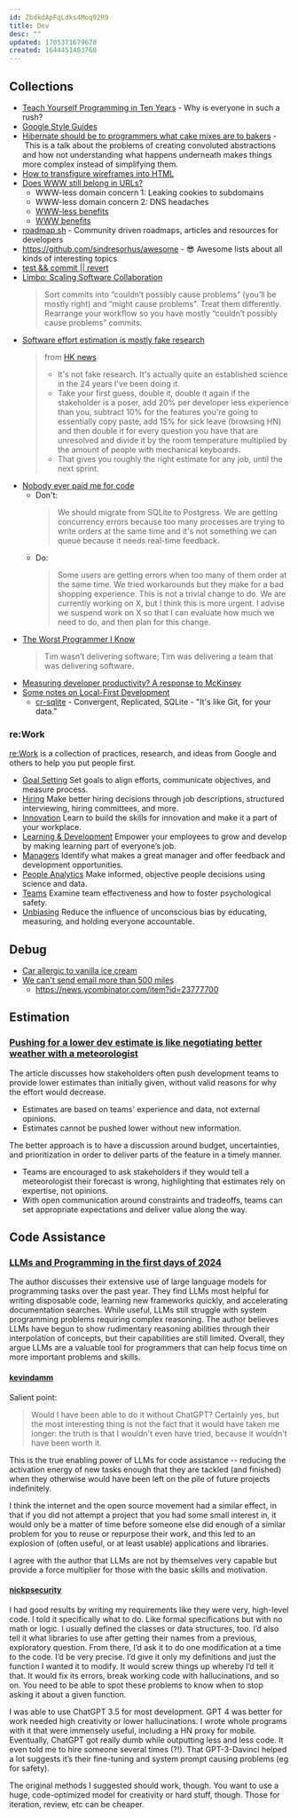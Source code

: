 ```yaml
---
id: ZbdkdApFqLdks4Moq92R9
title: Dev
desc: ""
updated: 1705371679670
created: 1644451403760
---
```


## Collections

- [Teach Yourself Programming in Ten Years](https://norvig.com/21-days.html) - Why is everyone in such a rush?
- [Google Style Guides](https://google.github.io/styleguide/)
- [Hibernate should be to programmers what cake mixes are to bakers](https://vimeo.com/28885655) - This is a talk about the problems of creating convoluted abstractions and how not understanding what happens underneath makes things more complex instead of simplifying them.
- [How to transfigure wireframes into HTML](https://www.htmhell.dev/adventcalendar/2022/1/)
- [Does WWW still belong in URLs?](https://css-tricks.com/does-www-still-belong-in-urls/)
  - WWW-less domain concern 1: Leaking cookies to subdomains
  - WWW-less domain concern 2: DNS headaches
  - [WWW-less benefits](https://css-tricks.com/does-www-still-belong-in-urls/#aa-www-less-benefits)
  - [WWW benefits](https://css-tricks.com/does-www-still-belong-in-urls/#aa-www-benefits)
- [roadmap.sh](https://roadmap.sh/) - Community driven roadmaps, articles and resources for developers
- https://github.com/sindresorhus/awesome - 😎 Awesome lists about all kinds of interesting topics
- [test && commit || revert](https://medium.com/@kentbeck_7670/test-commit-revert-870bbd756864)
- [Limbo: Scaling Software Collaboration](https://medium.com/@kentbeck_7670/limbo-scaling-software-collaboration-afd4f00db4b)
  > Sort commits into “couldn’t possibly cause problems” (you’ll be mostly right) and “might cause problems”. Treat them differently. Rearrange your workflow so you have mostly “couldn’t possibly cause problems” commits.
- [Software effort estimation is mostly fake research](https://shape-of-code.com/2021/01/17/software-effort-estimation-is-mostly-fake-research/)
  > from [HK news](https://news.ycombinator.com/item?id=36350632)
  >
  > - It's not fake research. It's actually quite an established science in the 24 years I've been doing it.
  > - Take your first guess, double it, double it again if the stakeholder is a poser, add 20% per developer less experience than you, subtract 10% for the features you're going to essentially copy paste, add 15% for sick leave (browsing HN) and then double it for every question you have that are unresolved and divide it by the room temperature multiplied by the amount of people with mechanical keyboards.
  > - That gives you roughly the right estimate for any job, until the next sprint.
- [Nobody ever paid me for code](https://www.bitecode.dev/p/nobody-ever-paid-me-for-code)
  - Don't:
    > We should migrate from SQLite to Postgress. We are getting concurrency errors because too many processes are trying to write orders at the same time and it's not something we can queue because it needs real-time feedback.
  - Do:
    > Some users are getting errors when too many of them order at the same time. We tried workarounds but they make for a bad shopping experience. This is not a trivial change to do. We are currently working on X, but I think this is more urgent. I advise we suspend work on X so that I can evaluate how much we need to do, and then plan for this change.
- [The Worst Programmer I Know](https://dannorth.net/2023/09/02/the-worst-programmer/)
  > Tim wasn’t delivering software; Tim was delivering a team that was delivering software.
- [Measuring developer productivity? A response to McKinsey](https://tidyfirst.substack.com/p/measuring-developer-productivity)
- [Some notes on Local-First Development](https://bricolage.io/some-notes-on-local-first-development/)
  - [cr-sqlite](https://github.com/vlcn-io/cr-sqlite) - Convergent, Replicated, SQLite - "It's like Git, for your data."

### re:Work

[re:Work](https://rework.withgoogle.com/) is a collection of practices, research, and ideas from Google and others to help you put people first.

- [Goal Setting](https://rework.withgoogle.com/subjects/goal-setting/)
  Set goals to align efforts, communicate objectives, and measure process.
- [Hiring](https://rework.withgoogle.com/subjects/hiring/)
  Make better hiring decisions through job descriptions, structured interviewing, hiring committees, and more.
- [Innovation](https://rework.withgoogle.com/subjects/innovation/)
  Learn to build the skills for innovation and make it a part of your workplace.
- [Learning & Development](https://rework.withgoogle.com/subjects/learning-development/)
  Empower your employees to grow and develop by making learning part of everyone’s job.
- [Managers](https://rework.withgoogle.com/subjects/managers/)
  Identify what makes a great manager and offer feedback and development opportunities.
- [People Analytics](https://rework.withgoogle.com/subjects/people-analytics/)
  Make informed, objective people decisions using science and data.
- [Teams](https://rework.withgoogle.com/subjects/teams/)
  Examine team effectiveness and how to foster psychological safety.
- [Unbiasing](https://rework.withgoogle.com/subjects/unbiasing/)
  Reduce the influence of unconscious bias by educating, measuring, and holding everyone accountable.

## Debug

- [Car allergic to vanilla ice cream](http://www.cs.cmu.edu/~wkw/humour/carproblems.txt)
- [We can't send email more than 500 miles](http://web.mit.edu/jemorris/humor/500-miles)
  - https://news.ycombinator.com/item?id=23777700

## Estimation

### [Pushing for a lower dev estimate is like negotiating better weather with a meteorologist](https://smartguess.is/blog/your-estimate-is-less-than-that/)

The article discusses how stakeholders often push development teams to provide lower estimates than initially given, without valid reasons for why the effort would decrease.

- Estimates are based on teams' experience and data, not external opinions.
- Estimates cannot be pushed lower without new information.

The better approach is to have a discussion around budget, uncertainties, and prioritization in order to deliver parts of the feature in a timely manner.

- Teams are encouraged to ask stakeholders if they would tell a meteorologist their forecast is wrong, highlighting that estimates rely on expertise, not opinions.
- With open communication around constraints and tradeoffs, teams can set appropriate expectations and deliver value along the way.

## Code Assistance

### [LLMs and Programming in the first days of 2024](http://antirez.com/news/140)

The author discusses their extensive use of large language models for programming tasks over the past year. They find LLMs most helpful for writing disposable code, learning new frameworks quickly, and accelerating documentation searches. While useful, LLMs still struggle with system programming problems requiring complex reasoning. The author believes LLMs have begun to show rudimentary reasoning abilities through their interpolation of concepts, but their capabilities are still limited. Overall, they argue LLMs are a valuable tool for programmers that can help focus time on more important problems and skills.

#### [kevindamm](https://news.ycombinator.com/item?id=38841039)

Salient point:

> Would I have been able to do it without ChatGPT? Certainly yes, but the most interesting thing is not the fact that it would have taken me longer: the truth is that I wouldn't even have tried, because it wouldn't have been worth it.

This is the true enabling power of LLMs for code assistance -- reducing the activation energy of new tasks enough that they are tackled (and finished) when they otherwise would have been left on the pile of future projects indefinitely.

I think the internet and the open source movement had a similar effect, in that if you did not attempt a project that you had some small interest in, it would only be a matter of time before someone else did enough of a similar problem for you to reuse or repurpose their work, and this led to an explosion of (often useful, or at least usable) applications and libraries.

I agree with the author that LLMs are not by themselves very capable but provide a force multiplier for those with the basic skills and motivation.

#### [nickpsecurity](https://news.ycombinator.com/item?id=38844916)

I had good results by writing my requirements like they were very, high-level code. I told it specifically what to do. Like formal specifications but with no math or logic. I usually defined the classes or data structures, too. I’d also tell it what libraries to use after getting their names from a previous, exploratory question.
From there, I’d ask it to do one modification at a time to the code. I’d be very precise. I’d give it only my definitions and just the function I wanted it to modify. It would screw things up whereby I’d tell it that. It would fix its errors, break working code with hallucinations, and so on. You need to be able to spot these problems to know when to stop asking it about a given function.

I was able to use ChatGPT 3.5 for most development. GPT 4 was better for work needed high creativity or lower hallucinations. I wrote whole programs with it that were immensely useful, including a HN proxy for mobile. Eventually, ChatGPT got really dumb while outputting less and less code. It even told me to hire someone several times (?!). That GPT-3-Davinci helped a lot suggests it’s their fine-tuning and system prompt causing problems (eg for safety).

The original methods I suggested should work, though. You want to use a huge, code-optimized model for creativity or hard stuff, though. Those for iteration, review, etc can be cheaper.
